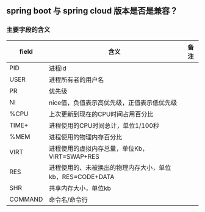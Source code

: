 ## spring boot 与 spring cloud 版本是否是兼容？

### 主要字段的含义

| field      |    含义 | 备注  |
| -------- | --------  | -- |
|  PID   | 进程id |     |
| USER	|   进程所有者的用户名 |   |
| PR  |   优先级 |   |
| NI  |  nice值，负值表示高优先级，正值表示低优先级 |   |
| %CPU  |  上次更新到现在的CPU时间占用百分比 |   |
| TIME+ |  进程使用的CPU时间总计，单位1/100秒 |   |
| %MEM |  进程使用的物理内存百分比 |   |
| VIRT  |  进程使用的虚拟内存总量，单位Kb，VIRT=SWAP+RES |   |
| RES|  进程使用的、未被换出的物理内存大小，单位kb，RES=CODE+DATA |   |
| SHR|  共享内存大小，单位kb |   |
| COMMAND  |  命令名/命令行 |   |